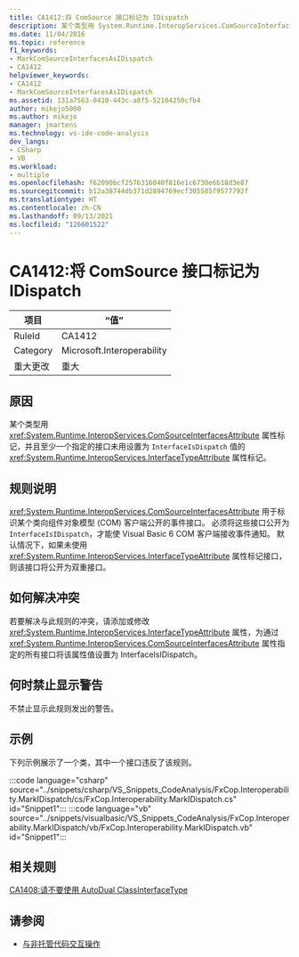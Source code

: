 ```yaml
---
title: CA1412:将 ComSource 接口标记为 IDispatch
description: 某个类型用 System.Runtime.InteropServices.ComSourceInterfacesAttribute 属性标记，并且至少一个指定的接口未用设置为 InterfaceIsDispatch 值的 System.Runtime.InteropServices.InterfaceTypeAttribute 属性标记。
ms.date: 11/04/2016
ms.topic: reference
f1_keywords:
- MarkComSourceInterfacesAsIDispatch
- CA1412
helpviewer_keywords:
- CA1412
- MarkComSourceInterfacesAsIDispatch
ms.assetid: 131a7563-0410-443c-a8f5-52104250cfb4
author: mikejo5000
ms.author: mikejo
manager: jmartens
ms.technology: vs-ide-code-analysis
dev_langs:
- CSharp
- VB
ms.workload:
- multiple
ms.openlocfilehash: f62090bcf2576316040f816e1c6730e6b18d3e87
ms.sourcegitcommit: b12a38744db371d2894769ecf305585f9577792f
ms.translationtype: HT
ms.contentlocale: zh-CN
ms.lasthandoff: 09/13/2021
ms.locfileid: "126601522"
---
```

# <a name="ca1412-mark-comsource-interfaces-as-idispatch"></a>CA1412:将 ComSource 接口标记为 IDispatch

|项目|“值”|
|-|-|
|RuleId|CA1412|
|Category|Microsoft.Interoperability|
|重大更改|重大|

## <a name="cause"></a>原因

某个类型用 <xref:System.Runtime.InteropServices.ComSourceInterfacesAttribute> 属性标记，并且至少一个指定的接口未用设置为 `InterfaceIsDispatch` 值的 <xref:System.Runtime.InteropServices.InterfaceTypeAttribute> 属性标记。

## <a name="rule-description"></a>规则说明

<xref:System.Runtime.InteropServices.ComSourceInterfacesAttribute> 用于标识某个类向组件对象模型 (COM) 客户端公开的事件接口。 必须将这些接口公开为 `InterfaceIsIDispatch`，才能使 Visual Basic 6 COM 客户端接收事件通知。 默认情况下，如果未使用 <xref:System.Runtime.InteropServices.InterfaceTypeAttribute> 属性标记接口，则该接口将公开为双重接口。

## <a name="how-to-fix-violations"></a>如何解决冲突

若要解决与此规则的冲突，请添加或修改 <xref:System.Runtime.InteropServices.InterfaceTypeAttribute> 属性，为通过 <xref:System.Runtime.InteropServices.ComSourceInterfacesAttribute> 属性指定的所有接口将该属性值设置为 InterfaceIsIDispatch。

## <a name="when-to-suppress-warnings"></a>何时禁止显示警告

不禁止显示此规则发出的警告。

## <a name="example"></a>示例

下列示例展示了一个类，其中一个接口违反了该规则。

:::code language="csharp" source="../snippets/csharp/VS_Snippets_CodeAnalysis/FxCop.Interoperability.MarkIDispatch/cs/FxCop.Interoperability.MarkIDispatch.cs" id="Snippet1":::
:::code language="vb" source="../snippets/visualbasic/VS_Snippets_CodeAnalysis/FxCop.Interoperability.MarkIDispatch/vb/FxCop.Interoperability.MarkIDispatch.vb" id="Snippet1":::

## <a name="related-rules"></a>相关规则

[CA1408:请不要使用 AutoDual ClassInterfaceType](../code-quality/ca1408.md)

## <a name="see-also"></a>请参阅

- [与非托管代码交互操作](/dotnet/framework/interop/index)
